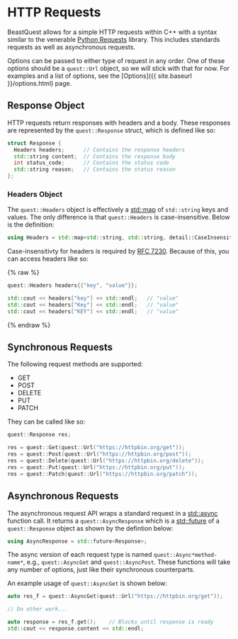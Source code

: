 # HTTP Requests

BeastQuest allows for a simple HTTP requests within C++ with a syntax similar
to the venerable [Python Requests](https://github.com/requests/requests)
library. This includes standards requests as well as asynchronous requests.

Options can be passed to either type of request in any order. One of these
options should be a `quest::Url` object, so we will stick with that for now.
For examples and a list of options, see the [Options]({{ site.baseurl }}/options.html)
page.

## Response Object

HTTP requests return responses with headers and a body. These responses are
represented by the `quest::Response` struct, which is defined like so:

```c++
struct Response {
  Headers headers;      // Contains the response headers
  std::string content;  // Contains the response body
  int status_code;      // Contains the status code
  std::string reason;   // Contains the status reason
};
```

### Headers Object

The `quest::Headers` object is effectively a [std::map](http://en.cppreference.com/w/cpp/container/map)
of `std::string` keys and values. The only difference is that `quest::Headers`
is case-insensitive. Below is the definition:

```c++
using Headers = std::map<std::string, std::string, detail::CaseInsensitiveCompare>;
```

Case-insensitivty for headers is required by [RFC 7230](https://tools.ietf.org/html/rfc7230#section-3.2).
Because of this, you can access headers like so:

{% raw %}

```c++
quest::Headers headers{{"key", "value"}};

std::cout << headers["key"] << std::endl;   // "value"
std::cout << headers["Key"] << std::endl;   // "value"
std::cout << headers["KEY"] << std::endl;   // "value"
```

{% endraw %}

## Synchronous Requests

The following request methods are supported:
* GET
* POST
* DELETE
* PUT
* PATCH

They can be called like so:

```c++
quest::Response res;

res = quest::Get(quest::Url("https://httpbin.org/get"));
res = quest::Post(quest::Url("https://httpbin.org/post"));
res = quest::Delete(quest::Url("https://httpbin.org/delete"));
res = quest::Put(quest::Url("https://httpbin.org/put"));
res = quest::Patch(quest::Url("https://httpbin.org/patch"));
```

## Asynchronous Requests

The asynchronous request API wraps a standard request in a [std::async](http://en.cppreference.com/w/cpp/thread/async)
function call. It returns a `quest::AsyncResponse` which is a [std::future](http://en.cppreference.com/w/cpp/thread/future)
of a `quest::Response` object as shown by the defintion below:

```c++
using AsyncResponse = std::future<Response>;
```

The async version of each request type is named `quest::Async*method-name*`,
e.g., `quest::AsyncGet` and `quest::AsyncPost`. These functions will take any
number of options, just like their synchronous counterparts.

An example usage of `quest::AsyncGet` is shown below:
```c++
auto res_f = quest::AsyncGet(quest::Url("https://httpbin.org/get"));

// Do other work...

auto response = res_f.get();    // Blocks until response is ready
std::cout << response.content << std::endl;
```
